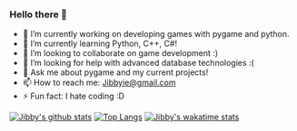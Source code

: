 ### Hello there 👋

- 🔭 I’m currently working on developing games with pygame and python.
- 🌱 I’m currently learning Python, C++, C#!
- 👯 I’m looking to collaborate on game development :)
- 🤔 I’m looking for help with advanced database technologies :(
- 💬 Ask me about pygame and my current projects!
- 📫 How to reach me: Jibbyie@gmail.com
- ⚡ Fun fact: I hate coding :D

[![Jibby's github stats](https://github-readme-stats.vercel.app/api?username=Jibbyie&show_icons=true&theme=radical)](https://github.com/Jibbyie/github-readme-stats)
[![Top Langs](https://github-readme-stats.vercel.app/api/top-langs/?username=Jibbyie&layout=compact)](https://github.com/Jibbyie/github-readme-stats)
[![Jibby's wakatime stats](https://github-readme-stats.vercel.app/api/wakatime?username=Jibbyie&=true&theme=radical)](https://github.com/Jibbyie/github-readme-stats)

